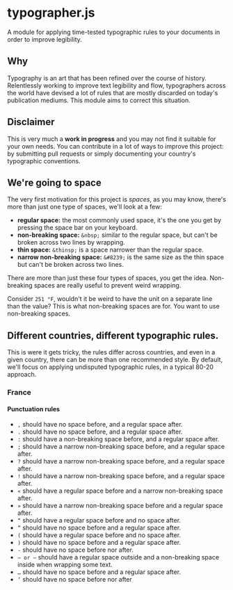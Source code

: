 # typographer.js

A module for applying time-tested typographic rules to your documents in order to improve legibility.

## Why

Typography is an art that has been refined over the course of history. Relentlessly working to improve text legibility and flow, typographers across the world have devised a lot of rules that are mostly discarded on today's publication mediums. This module aims to correct this situation.

## Disclaimer

This is very much a **work in progress** and you may not find it suitable for your own needs. You can contribute in a lot of ways to improve this project: by submitting pull requests or simply documenting your country's typographic conventions.

## We're going to space

The very first motivation for this project is *spaces*, as you may know, there's more than just one type of spaces, we'll look at a few:

- **regular space:** the most commonly used space, it's the one you get by pressing the space bar on your keyboard.
- **non-breaking space:** `&nbsp;` similar to the regular space, but can't be broken across two lines by wrapping.
- **thin space:** `&thinsp;` is a space narrower than the regular space.
- **narrow non-breaking space:** `&#8239;` is the same size as the thin space but can't be broken across two lines.

There are more than just these four types of spaces, you get the idea. Non-breaking spaces are really useful to prevent weird wrapping.

Consider `251 °F`, wouldn't it be weird to have the unit on a separate line than the value? This is what non-breaking spaces are for. You want to use non-breaking spaces.

## Different countries, different typographic rules.

This is were it gets tricky, the rules differ across countries, and even in a given country, there can be more than one recommended style. By default, we'll focus on applying undisputed typographic rules, in a typical 80-20 approach.

### France

#### Punctuation rules

- `,` should have no space before, and a regular space after.
- `.` should have no space before, and a regular space after.
- `:` should have a non-breaking space before, and a regular space after.
- `;` should have a narrow non-breaking space before, and a regular space after.
- `?` should have a narrow non-breaking space before, and a regular space after.
- `!` should have a narrow non-breaking space before, and a regular space after.
- `«` should have a regular space before and a narrow non-breaking space after.
- `»` should have a narrow non-breaking space before and a regular space after.
- `“` should have a regular space before and no space after.
- `”` should have no space before and a regular space after.
- `(` should have a regular space before and no space after.
- `)` should have no space before and a regular space after.
- `-` should have no space before nor after.
- `— or –` should have a regular space outside and a non-breaking space inside when wrapping some text.
- `…` should have no space before and a regular space after.
- `’` should have no space before nor after
